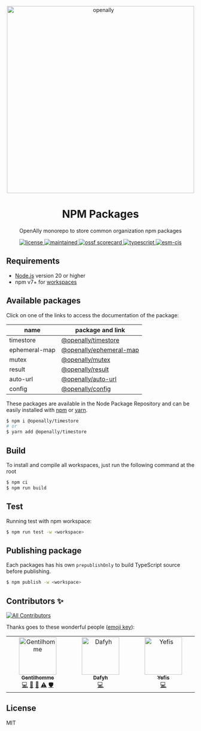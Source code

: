 <p align="center">
<img width="500" src="https://user-images.githubusercontent.com/4438263/196032102-1d43ad83-48ac-4cd3-82ca-3fd197313430.png" alt="openally">
</p>

<p align="center">
  <h1 align="center">NPM Packages</h1>
</p>

<p align="center">
  OpenAlly monorepo to store common organization npm packages
</p>

<p align="center">
  <a href="https://github.com/OpenAlly/npm-packages">
    <img src="https://img.shields.io/github/license/OpenAlly/npm-packages?style=for-the-badge" alt="license">
  </a>
  <a href="https://github.com/OpenAlly/npm-packages">
    <img src="https://img.shields.io/maintenance/yes/2023?style=for-the-badge" alt="maintained">
  </a>
  <a href="https://api.securityscorecards.dev/projects/github.com/OpenAlly/npm-packages">
    <img src="https://api.securityscorecards.dev/projects/github.com/OpenAlly/npm-packages/badge?style=for-the-badge" alt="ossf scorecard">
  </a>
  <a href="https://github.com/OpenAlly/npm-packages">
    <img src="https://img.shields.io/badge/Typescript-294E80.svg?style=for-the-badge&logo=typescript" alt="typescript">
  </a>
  <a href="https://github.com/OpenAlly/npm-packages">
    <img src="https://img.shields.io/static/v1?&label=module&message=ESM%20and%20CJS&color=9cf&style=for-the-badge" alt="esm-cjs">
  </a>
</p>

## Requirements
- [Node.js](https://nodejs.org/en/) version 20 or higher
- npm v7+ for [workspaces](https://docs.npmjs.com/cli/v7/using-npm/workspaces)

## Available packages

Click on one of the links to access the documentation of the package:

| name | package and link |
| --- | --- |
| timestore | [@openally/timestore](./src/timestore) |
| ephemeral-map | [@openally/ephemeral-map](./src/ephemeral-map) |
| mutex | [@openally/mutex](./src/mutex) |
| result | [@openally/result](./src/result) |
| auto-url | [@openally/auto-url](./src/auto-url) |
| config | [@openally/config](./src/config) |

These packages are available in the Node Package Repository and can be easily installed with [npm](https://docs.npmjs.com/getting-started/what-is-npm) or [yarn](https://yarnpkg.com).
```bash
$ npm i @openally/timestore
# or
$ yarn add @openally/timestore
```

## Build
To install and compile all workspaces, just run the following command at the root

```bash
$ npm ci
$ npm run build
```

## Test
Running test with npm workspace:

```bash
$ npm run test -w <workspace>
```

## Publishing package
Each packages has his own `prepublishOnly` to build TypeScript source before publishing.

```bash
$ npm publish -w <workspace>
```

## Contributors ✨

<!-- ALL-CONTRIBUTORS-BADGE:START - Do not remove or modify this section -->
[![All Contributors](https://img.shields.io/badge/all_contributors-3-orange.svg?style=flat-square)](#contributors-)
<!-- ALL-CONTRIBUTORS-BADGE:END -->

Thanks goes to these wonderful people ([emoji key](https://allcontributors.org/docs/en/emoji-key)):

<!-- ALL-CONTRIBUTORS-LIST:START - Do not remove or modify this section -->
<!-- prettier-ignore-start -->
<!-- markdownlint-disable -->
<table>
  <tbody>
    <tr>
      <td align="center" valign="top" width="14.28%"><a href="https://www.linkedin.com/in/thomas-gentilhomme/"><img src="https://avatars.githubusercontent.com/u/4438263?v=4?s=100" width="100px;" alt="Gentilhomme"/><br /><sub><b>Gentilhomme</b></sub></a><br /><a href="https://github.com/OpenAlly/npm-packages/commits?author=fraxken" title="Code">💻</a> <a href="https://github.com/OpenAlly/npm-packages/commits?author=fraxken" title="Documentation">📖</a> <a href="https://github.com/OpenAlly/npm-packages/issues?q=author%3Afraxken" title="Bug reports">🐛</a> <a href="https://github.com/OpenAlly/npm-packages/commits?author=fraxken" title="Tests">⚠️</a> <a href="#security-fraxken" title="Security">🛡️</a></td>
      <td align="center" valign="top" width="14.28%"><a href="https://github.com/Dafyh"><img src="https://avatars.githubusercontent.com/u/47780300?v=4?s=100" width="100px;" alt="Dafyh"/><br /><sub><b>Dafyh</b></sub></a><br /><a href="https://github.com/OpenAlly/npm-packages/commits?author=Dafyh" title="Code">💻</a></td>
      <td align="center" valign="top" width="14.28%"><a href="http://sofiand.github.io/portfolio-client/"><img src="https://avatars.githubusercontent.com/u/39944043?v=4?s=100" width="100px;" alt="Yefis"/><br /><sub><b>Yefis</b></sub></a><br /><a href="https://github.com/OpenAlly/npm-packages/commits?author=SofianD" title="Code">💻</a></td>
    </tr>
  </tbody>
</table>

<!-- markdownlint-restore -->
<!-- prettier-ignore-end -->

<!-- ALL-CONTRIBUTORS-LIST:END -->

## License
MIT

